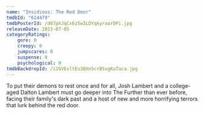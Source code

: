 ```yaml
---
name: "Insidious: The Red Door"
tmdbId: "614479"
tmdbPosterId: /d07phJqCx6z5wILDYqkyraorDPi.jpg
releaseDate: 2023-07-05
categoryRatings:
    gore: 0
    creepy: 0
    jumpscares: 0
    suspense: 0
    psychological: 0
tmdbBackdropId: /i2GVEvltEu3BXn5crBSxgKuTaca.jpg
---
```

To put their demons to rest once and for all, Josh Lambert and a college-aged Dalton Lambert must go deeper into The Further than ever before, facing their family's dark past and a host of new and more horrifying terrors that lurk behind the red door.

